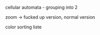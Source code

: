 

cellular automata - grouping into 2

zoom -> fucked up version, normal version




color sorting liste
